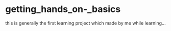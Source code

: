 # getting_hands_on-_basics
this is generally the first learning project which made by me while learning...
